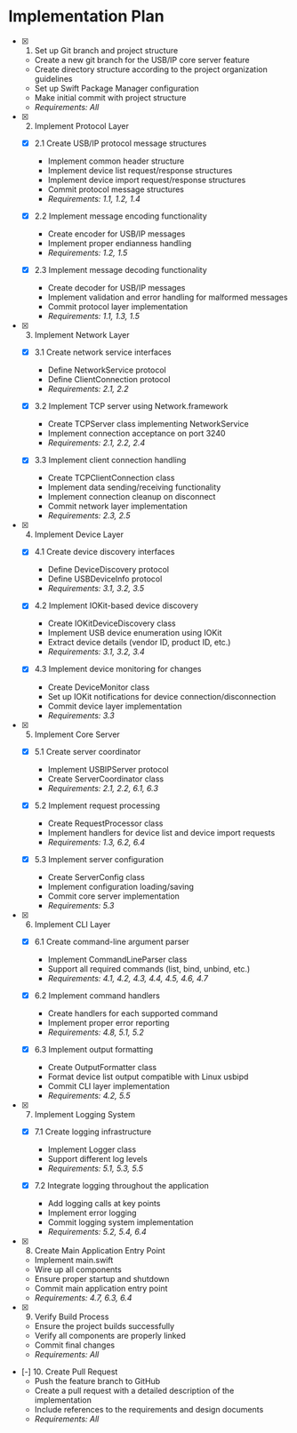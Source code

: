 # Implementation Plan

- [x] 1. Set up Git branch and project structure
  - Create a new git branch for the USB/IP core server feature
  - Create directory structure according to the project organization guidelines
  - Set up Swift Package Manager configuration
  - Make initial commit with project structure
  - _Requirements: All_

- [x] 2. Implement Protocol Layer
  - [x] 2.1 Create USB/IP protocol message structures
    - Implement common header structure
    - Implement device list request/response structures
    - Implement device import request/response structures
    - Commit protocol message structures
    - _Requirements: 1.1, 1.2, 1.4_
  
  - [x] 2.2 Implement message encoding functionality
    - Create encoder for USB/IP messages
    - Implement proper endianness handling
    - _Requirements: 1.2, 1.5_
  
  - [x] 2.3 Implement message decoding functionality
    - Create decoder for USB/IP messages
    - Implement validation and error handling for malformed messages
    - Commit protocol layer implementation
    - _Requirements: 1.1, 1.3, 1.5_

- [x] 3. Implement Network Layer
  - [x] 3.1 Create network service interfaces
    - Define NetworkService protocol
    - Define ClientConnection protocol
    - _Requirements: 2.1, 2.2_
  
  - [x] 3.2 Implement TCP server using Network.framework
    - Create TCPServer class implementing NetworkService
    - Implement connection acceptance on port 3240
    - _Requirements: 2.1, 2.2, 2.4_
  
  - [x] 3.3 Implement client connection handling
    - Create TCPClientConnection class
    - Implement data sending/receiving functionality
    - Implement connection cleanup on disconnect
    - Commit network layer implementation
    - _Requirements: 2.3, 2.5_

- [x] 4. Implement Device Layer
  - [x] 4.1 Create device discovery interfaces
    - Define DeviceDiscovery protocol
    - Define USBDeviceInfo protocol
    - _Requirements: 3.1, 3.2, 3.5_
  
  - [x] 4.2 Implement IOKit-based device discovery
    - Create IOKitDeviceDiscovery class
    - Implement USB device enumeration using IOKit
    - Extract device details (vendor ID, product ID, etc.)
    - _Requirements: 3.1, 3.2, 3.4_
  
  - [x] 4.3 Implement device monitoring for changes
    - Create DeviceMonitor class
    - Set up IOKit notifications for device connection/disconnection
    - Commit device layer implementation
    - _Requirements: 3.3_

- [x] 5. Implement Core Server
  - [x] 5.1 Create server coordinator
    - Implement USBIPServer protocol
    - Create ServerCoordinator class
    - _Requirements: 2.1, 2.2, 6.1, 6.3_
  
  - [x] 5.2 Implement request processing
    - Create RequestProcessor class
    - Implement handlers for device list and device import requests
    - _Requirements: 1.3, 6.2, 6.4_
  
  - [x] 5.3 Implement server configuration
    - Create ServerConfig class
    - Implement configuration loading/saving
    - Commit core server implementation
    - _Requirements: 5.3_

- [x] 6. Implement CLI Layer
  - [x] 6.1 Create command-line argument parser
    - Implement CommandLineParser class
    - Support all required commands (list, bind, unbind, etc.)
    - _Requirements: 4.1, 4.2, 4.3, 4.4, 4.5, 4.6, 4.7_
  
  - [x] 6.2 Implement command handlers
    - Create handlers for each supported command
    - Implement proper error reporting
    - _Requirements: 4.8, 5.1, 5.2_
  
  - [x] 6.3 Implement output formatting
    - Create OutputFormatter class
    - Format device list output compatible with Linux usbipd
    - Commit CLI layer implementation
    - _Requirements: 4.2, 5.5_

- [x] 7. Implement Logging System
  - [x] 7.1 Create logging infrastructure
    - Implement Logger class
    - Support different log levels
    - _Requirements: 5.1, 5.3, 5.5_
  
  - [x] 7.2 Integrate logging throughout the application
    - Add logging calls at key points
    - Implement error logging
    - Commit logging system implementation
    - _Requirements: 5.2, 5.4, 6.4_

- [x] 8. Create Main Application Entry Point
  - Implement main.swift
  - Wire up all components
  - Ensure proper startup and shutdown
  - Commit main application entry point
  - _Requirements: 4.7, 6.3, 6.4_

- [x] 9. Verify Build Process
  - Ensure the project builds successfully
  - Verify all components are properly linked
  - Commit final changes
  - _Requirements: All_

- [-] 10. Create Pull Request
  - Push the feature branch to GitHub
  - Create a pull request with a detailed description of the implementation
  - Include references to the requirements and design documents
  - _Requirements: All_